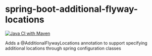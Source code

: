 # spring-boot-additional-flyway-locations

[![Java CI with Maven](https://github.com/gregor-rieble/spring-boot-additional-flyway-locations/actions/workflows/maven.yml/badge.svg)](https://github.com/gregor-rieble/spring-boot-additional-flyway-locations/actions/workflows/maven.yml)

Adds a @AdditionalFlywayLocations annotation to support specifying additional locations through spring configuration
classes
